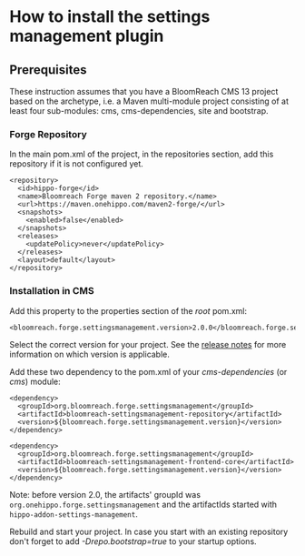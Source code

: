 <!--
  Copyright 2014-2019 BloomReach Inc. (https://www.bloomreach.com)

  Licensed under the Apache License, Version 2.0 (the "License");
  you may not use this file except in compliance with the License.
  You may obtain a copy of the License at

   http://www.apache.org/licenses/LICENSE-2.0

  Unless required by applicable law or agreed to in writing, software
  distributed under the License is distributed on an "AS IS" BASIS,
  WITHOUT WARRANTIES OR CONDITIONS OF ANY KIND, either express or implied.
  See the License for the specific language governing permissions and
  limitations under the License.
  -->
# How to install the settings management plugin

## Prerequisites

These instruction assumes that you have a BloomReach CMS 13 project based on the archetype, i.e. a Maven 
multi-module project consisting of at least four sub-modules: cms, cms-dependencies, site and bootstrap.

### Forge Repository
In the main pom.xml of the project, in the repositories section, add this repository if it is not configured yet. 

```
<repository>
  <id>hippo-forge</id>
  <name>Bloomreach Forge maven 2 repository.</name>
  <url>https://maven.onehippo.com/maven2-forge/</url>
  <snapshots>
    <enabled>false</enabled>
  </snapshots>
  <releases>
    <updatePolicy>never</updatePolicy>
  </releases>
  <layout>default</layout>
</repository>
```

### Installation in CMS
Add this property to the properties section of the *root* pom.xml:

    <bloomreach.forge.settingsmanagement.version>2.0.0</bloomreach.forge.settingsmanagement.version>

Select the correct version for your project. See the [release notes](release-notes.html) for more information on which version is applicable.

Add these two dependency to the pom.xml of your *cms-dependencies* (or *cms*) module:

```
<dependency>
  <groupId>org.bloomreach.forge.settingsmanagement</groupId>
  <artifactId>bloomreach-settingsmanagement-repository</artifactId>
  <version>${bloomreach.forge.settingsmanagement.version}</version>
</dependency>

<dependency>
  <groupId>org.bloomreach.forge.settingsmanagement</groupId>
  <artifactId>bloomreach-settingsmanagement-frontend-core</artifactId>
  <version>${bloomreach.forge.settingsmanagement.version}</version>
</dependency>

```

<div class="alert alert-info">
    Note: before version 2.0, the artifacts' groupId was <code>org.onehippo.forge.settingsmanagement</code> and
    the artifactIds started with <code>hippo-addon-settings-management</code>. 
</div>

Rebuild and start your project. In case you start with an existing repository don't forget to add *-Drepo.bootstrap=true*
to your startup options.

